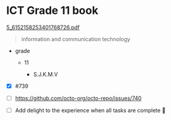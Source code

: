 # ICT Grade 11 book


[5_6152158253401768726.pdf](https://github.com/Theekshanahansamal2007/Theekshanahansamal2007/files/7656723/5_6152158253401768726.pdf)


>information and communication technology


- grade 

   - 11

      - S.J.K.M.V

- [x] #739

- [ ] https://github.com/octo-org/octo-repo/issues/740

- [ ] Add delight to the experience when all tasks are complete :tada:




